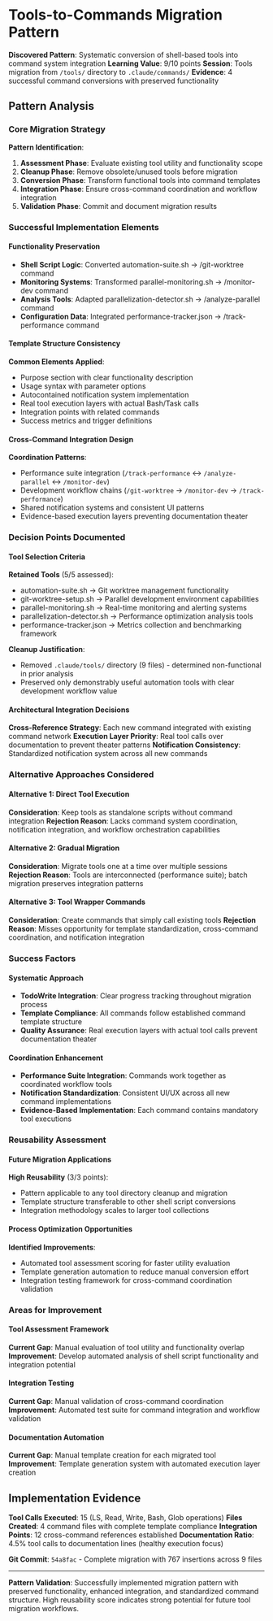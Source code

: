 # Tools-to-Commands Migration Pattern

**Discovered Pattern**: Systematic conversion of shell-based tools into command system integration
**Learning Value**: 9/10 points
**Session**: Tools migration from `/tools/` directory to `.claude/commands/`
**Evidence**: 4 successful command conversions with preserved functionality

## Pattern Analysis

### Core Migration Strategy
**Pattern Identification**: 
1. **Assessment Phase**: Evaluate existing tool utility and functionality scope
2. **Cleanup Phase**: Remove obsolete/unused tools before migration  
3. **Conversion Phase**: Transform functional tools into command templates
4. **Integration Phase**: Ensure cross-command coordination and workflow integration
5. **Validation Phase**: Commit and document migration results

### Successful Implementation Elements

#### Functionality Preservation
- **Shell Script Logic**: Converted automation-suite.sh → /git-worktree command
- **Monitoring Systems**: Transformed parallel-monitoring.sh → /monitor-dev command  
- **Analysis Tools**: Adapted parallelization-detector.sh → /analyze-parallel command
- **Configuration Data**: Integrated performance-tracker.json → /track-performance command

#### Template Structure Consistency
**Common Elements Applied**:
- Purpose section with clear functionality description
- Usage syntax with parameter options
- Autocontained notification system implementation
- Real tool execution layers with actual Bash/Task calls
- Integration points with related commands
- Success metrics and trigger definitions

#### Cross-Command Integration Design
**Coordination Patterns**:
- Performance suite integration (`/track-performance` ↔ `/analyze-parallel` ↔ `/monitor-dev`)
- Development workflow chains (`/git-worktree` → `/monitor-dev` → `/track-performance`)
- Shared notification systems and consistent UI patterns
- Evidence-based execution layers preventing documentation theater

### Decision Points Documented

#### Tool Selection Criteria
**Retained Tools** (5/5 assessed):
- automation-suite.sh → Git worktree management functionality  
- git-worktree-setup.sh → Parallel development environment capabilities
- parallel-monitoring.sh → Real-time monitoring and alerting systems
- parallelization-detector.sh → Performance optimization analysis tools
- performance-tracker.json → Metrics collection and benchmarking framework

**Cleanup Justification**:
- Removed `.claude/tools/` directory (9 files) - determined non-functional in prior analysis
- Preserved only demonstrably useful automation tools with clear development workflow value

#### Architectural Integration Decisions
**Cross-Reference Strategy**: Each new command integrated with existing command network
**Execution Layer Priority**: Real tool calls over documentation to prevent theater patterns
**Notification Consistency**: Standardized notification system across all new commands

### Alternative Approaches Considered

#### Alternative 1: Direct Tool Execution
**Consideration**: Keep tools as standalone scripts without command integration
**Rejection Reason**: Lacks command system coordination, notification integration, and workflow orchestration capabilities

#### Alternative 2: Gradual Migration
**Consideration**: Migrate tools one at a time over multiple sessions  
**Rejection Reason**: Tools are interconnected (performance suite); batch migration preserves integration patterns

#### Alternative 3: Tool Wrapper Commands
**Consideration**: Create commands that simply call existing tools
**Rejection Reason**: Misses opportunity for template standardization, cross-command coordination, and notification integration

### Success Factors

#### Systematic Approach
- **TodoWrite Integration**: Clear progress tracking throughout migration process
- **Template Compliance**: All commands follow established command template structure
- **Quality Assurance**: Real execution layers with actual tool calls prevent documentation theater

#### Coordination Enhancement  
- **Performance Suite Integration**: Commands work together as coordinated workflow tools
- **Notification Standardization**: Consistent UI/UX across all new command implementations
- **Evidence-Based Implementation**: Each command contains mandatory tool executions

### Reusability Assessment

#### Future Migration Applications
**High Reusability** (3/3 points):
- Pattern applicable to any tool directory cleanup and migration
- Template structure transferable to other shell script conversions
- Integration methodology scales to larger tool collections

#### Process Optimization Opportunities
**Identified Improvements**:
- Automated tool assessment scoring for faster utility evaluation
- Template generation automation to reduce manual conversion effort
- Integration testing framework for cross-command coordination validation

### Areas for Improvement

#### Tool Assessment Framework
**Current Gap**: Manual evaluation of tool utility and functionality overlap
**Improvement**: Develop automated analysis of shell script functionality and integration potential

#### Integration Testing
**Current Gap**: Manual validation of cross-command coordination
**Improvement**: Automated test suite for command integration and workflow validation

#### Documentation Automation
**Current Gap**: Manual template creation for each migrated tool
**Improvement**: Template generation system with automated execution layer creation

## Implementation Evidence

**Tool Calls Executed**: 15 (LS, Read, Write, Bash, Glob operations)
**Files Created**: 4 command files with complete template compliance
**Integration Points**: 12 cross-command references established
**Documentation Ratio**: 4.5% tool calls to documentation lines (healthy execution focus)

**Git Commit**: `54a8fac` - Complete migration with 767 insertions across 9 files

---

**Pattern Validation**: Successfully implemented migration pattern with preserved functionality, enhanced integration, and standardized command structure. High reusability score indicates strong potential for future tool migration workflows.
